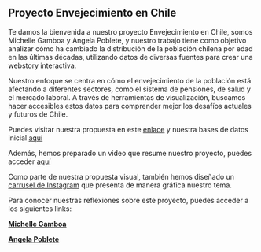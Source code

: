 ## Proyecto Envejecimiento en Chile

Te damos la bienvenida a nuestro proyecto Envejecimiento en Chile, somos Michelle Gamboa y Angela Poblete, y nuestro trabajo tiene como objetivo analizar cómo ha cambiado la distribución de la población chilena por edad en las últimas décadas, utilizando datos de diversas fuentes para crear una webstory interactiva. 

Nuestro enfoque se centra en cómo el envejecimiento de la población está afectando a diferentes sectores, como el sistema de pensiones, de salud y el mercado laboral. A través de herramientas de visualización, buscamos hacer accesibles estos datos para comprender mejor los desafíos actuales y futuros de Chile. 

Puedes visitar nuestra propuesta en este [enlace](https://github.com/angelapobb/grupo/blob/main/Entrega01/Propuesta%20de%20investigaci%C3%B3n.md) y nuestra bases de datos inicial [aquí](https://github.com/angelapobb/grupo/blob/main/Entrega01/Bases%20de%20datos%20inicial.md)

Además, hemos preparado un video que resume nuestro proyecto, puedes acceder [aquí](https://youtu.be/K4CNs0GjKTM?si=rMtczTL2uiCIlVA5)

Como parte de nuestra propuesta visual, también hemos diseñado un [carrusel de Instagram](https://github.com/angelapobb/grupo/blob/main/Entrega01/Carrusel%20de%20instagram.pdf) que presenta de manera gráfica nuestro tema.

Para conocer nuestras reflexiones sobre este proyecto, puedes acceder a los siguientes links:

**[Michelle Gamboa](https://github.com/angelapobb/grupo/blob/main/Entrega01/An%C3%A1lisis%20cr%C3%ADtico%20Michelle%20Gamboa%20Palma.md)**

**[Angela Poblete](https://github.com/angelapobb/grupo/blob/main/Entrega01/An%C3%A1lisis%20cr%C3%ADtico%20Angela%20Poblete.md)**
